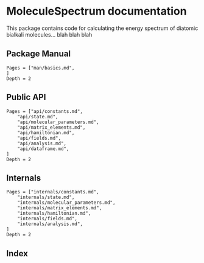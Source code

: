 # MoleculeSpectrum documentation

This package contains code for calculating the energy spectrum of diatomic bialkali molecules... blah blah blah

## Package Manual
```@contents
Pages = ["man/basics.md",
]
Depth = 2
```

## Public API
```@contents
Pages = ["api/constants.md",
    "api/state.md",
    "api/molecular_parameters.md",
    "api/matrix_elements.md",
    "api/hamiltonian.md",
    "api/fields.md",
    "api/analysis.md",
    "api/dataframe.md",
]
Depth = 2
```

## Internals
```@contents
Pages = ["internals/constants.md",
    "internals/state.md",
    "internals/molecular_parameters.md",
    "internals/matrix_elements.md",
    "internals/hamiltonian.md",
    "internals/fields.md",
    "internals/analysis.md",
]
Depth = 2
```

## Index